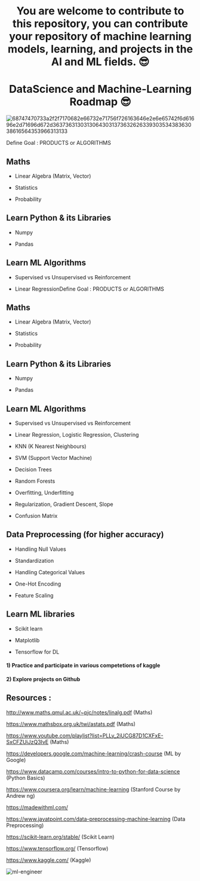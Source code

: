 <h1 align = "center">You are welcome to contribute to this repository, you can contribute your repository of machine learning models, learning, and projects in the AI and ML fields. 😎</h1>

<h1 align = "center">DataScience and Machine-Learning Roadmap 😎</h1>




![68747470733a2f2f7170682e66732e71756f726163646e2e6e65742f6d61696e2d71696d672d3637363130313064303137363262633930353438363038616564353966313133](https://user-images.githubusercontent.com/72249059/130321734-22646b5b-64f2-4d1b-8ef2-c6038da2f92e.png)






Define Goal : PRODUCTS or ALGORITHMS


## Maths
- Linear Algebra (Matrix, Vector)

- Statistics

- Probability

## Learn Python & its Libraries
- Numpy
 
- Pandas

## Learn ML Algorithms
- Supervised vs Unsupervised vs Reinforcement

- Linear RegressionDefine Goal : PRODUCTS or ALGORITHMS


## Maths
- Linear Algebra (Matrix, Vector)

- Statistics

- Probability

## Learn Python & its Libraries
- Numpy

- Pandas

## Learn ML Algorithms
- Supervised vs Unsupervised vs Reinforcement

- Linear Regression, Logistic Regression, Clustering

- KNN (K Nearest Neighbours)

- SVM (Support Vector Machine)

- Decision Trees

- Random Forests

- Overfitting, Underfitting

- Regularization, Gradient Descent, Slope

- Confusion Matrix

## Data Preprocessing (for higher accuracy)
- Handling Null Values

- Standardization

- Handling Categorical Values

- One-Hot Encoding

- Feature Scaling

## Learn ML libraries
- Scikit learn

- Matplotlib

- Tensorflow for DL

<h4>1) Practice and participate in various competetions of kaggle</h4>
<h4>2) Explore projects on Github</h4>

## Resources :

http://www.maths.qmul.ac.uk/~pjc/notes/linalg.pdf (Maths)

https://www.mathsbox.org.uk/twi/astats.pdf (Maths)

https://www.youtube.com/playlist?list=PLLy_2iUCG87D1CXFxE-SxCFZUiJzQ3IvE (Maths)

https://developers.google.com/machine-learning/crash-course (ML by Google)

https://www.datacamp.com/courses/intro-to-python-for-data-science (Python Basics)

https://www.coursera.org/learn/machine-learning (Stanford Course by Andrew ng)

https://madewithml.com/ 

https://www.javatpoint.com/data-preprocessing-machine-learning (Data Preprocessing)

https://scikit-learn.org/stable/ (Scikit Learn)

https://www.tensorflow.org/ (Tensorflow)

https://www.kaggle.com/ (Kaggle)

![ml-engineer](https://user-images.githubusercontent.com/72249059/130322175-10237b03-926f-4dcd-b5ce-3a60b392ad38.png)
